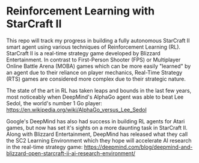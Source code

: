 # Reinforcement Learning with StarCraft II

This repo will track my progress in building a fully autonomous StarCraft II smart agent using various techniques of Reinforcement Learning (RL). StarCraft II is a real-time strategy game developed by Blizzard Entertainment. In contrast to First-Person Shooter (FPS) or 
Multiplayer Online Battle Arena (MOBA) games which can be more easily "learned" by an agent due to their reliance on player mechanics, Real-Time Strategy (RTS) games are considered more complex due to their strategic nature.

The state of the art in RL has taken leaps and bounds in the last few years, most noticeably when DeepMind's AlphaGo agent was able to beat Lee Sedol, the world's number 1 Go player: https://en.wikipedia.org/wiki/AlphaGo_versus_Lee_Sedol

Google's DeepMind has also had success in building RL agents for Atari games, but now has set it's sights on a more daunting task in StarCraft II. Along with Blizzard Entertainment, DeepMind has released what they call the SC2 Learning Environment which they hope will accelerate AI research in the real-time strategy game: https://deepmind.com/blog/deepmind-and-blizzard-open-starcraft-ii-ai-research-environment/

